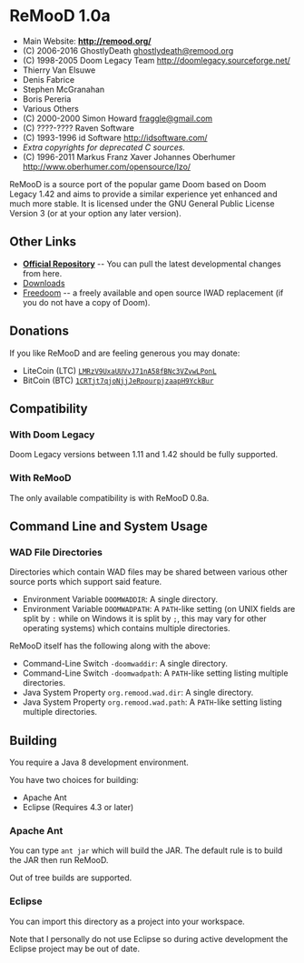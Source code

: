 # ReMooD 1.0a

  * Main Website: **<http://remood.org/>**
  * (C) 2006-2016 GhostlyDeath <ghostlydeath@remood.org>
  * (C) 1998-2005 Doom Legacy Team <http://doomlegacy.sourceforge.net/>
   * Thierry Van Elsuwe
   * Denis Fabrice
   * Stephen McGranahan
   * Boris Pereria
   * Various Others
  * (C) 2000-2000 Simon Howard <fraggle@gmail.com>
  * (C) ????-???? Raven Software
  * (C) 1993-1996 id Software <http://idsoftware.com/>
  * _Extra copyrights for deprecated C sources._
   * (C) 1996-2011 Markus Franz Xaver Johannes Oberhumer
     <http://www.oberhumer.com/opensource/lzo/>

ReMooD is a source port of the popular game Doom based on Doom Legacy 1.42 and
aims to provide a similar experience yet enhanced and much more stable. It is
licensed under the GNU General Public License Version 3 (or at your option any
later version).

## Other Links

  * [**Official Repository**](http://remood.org:8080/remood) \--
    You can pull the latest developmental changes from here.
  * [Downloads](downloads.mkd)
  * [Freedoom](http://freedoom.github.io/) \-- a freely available and open
    source IWAD replacement (if you do not have a copy of Doom).

## Donations

If you like ReMooD and are feeling generous you may donate:

  * LiteCoin (LTC) [`LMRzV9UxaUUVvJ71nA58fBNc3VZvwLPonL`](
    litecoin:LMRzV9UxaUUVvJ71nA58fBNc3VZvwLPonL)
  * BitCoin (BTC) [`1CRTjt7qjoNjjJeRpourpjzaapH9YckBur`](
    bitcoin:1CRTjt7qjoNjjJeRpourpjzaapH9YckBur)

## Compatibility

### With Doom Legacy

Doom Legacy versions between 1.11 and 1.42 should be fully supported.

### With ReMooD

The only available compatibility is with ReMooD 0.8a.

## Command Line and System Usage

### WAD File Directories

Directories which contain WAD files may be shared between various other source
ports which support said feature.

 * Environment Variable `DOOMWADDIR`: A single directory.
 * Environment Variable `DOOMWADPATH`: A `PATH`-like setting (on UNIX fields
   are split by `:` while on Windows it is split by `;`, this may vary for
   other operating systems) which contains multiple directories.

ReMooD itself has the following along with the above:

 * Command-Line Switch `-doomwaddir`: A single directory.
 * Command-Line Switch `-doomwadpath`: A `PATH`-like setting listing multiple
   directories.
 * Java System Property `org.remood.wad.dir`: A single directory.
 * Java System Property `org.remood.wad.path`: A `PATH`-like setting listing
   multiple directories.

## Building

You require a Java 8 development environment.

You have two choices for building:

 * Apache Ant
 * Eclipse (Requires 4.3 or later)

### Apache Ant

You can type `ant jar` which will build the JAR. The default rule is to build
the JAR then run ReMooD.

Out of tree builds are supported.

### Eclipse

You can import this directory as a project into your workspace.

Note that I personally do not use Eclipse so during active development the
Eclipse project may be out of date.


